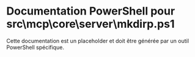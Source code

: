 # Documentation PowerShell pour src\mcp\core\server\mkdirp.ps1

Cette documentation est un placeholder et doit être générée par un outil PowerShell spécifique.
